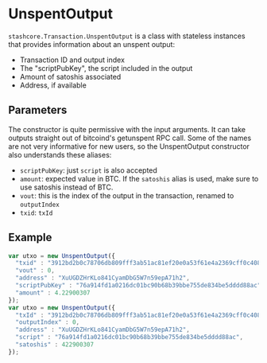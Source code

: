 # UnspentOutput
`stashcore.Transaction.UnspentOutput` is a class with stateless instances that provides information about an unspent output:
- Transaction ID and output index
- The "scriptPubKey", the script included in the output
- Amount of satoshis associated
- Address, if available

## Parameters
The constructor is quite permissive with the input arguments. It can take outputs straight out of bitcoind's getunspent RPC call. Some of the names are not very informative for new users, so the UnspentOutput constructor also understands these aliases:
- `scriptPubKey`: just `script` is also accepted
- `amount`: expected value in BTC. If the `satoshis` alias is used, make sure to use satoshis instead of BTC.
- `vout`: this is the index of the output in the transaction, renamed to `outputIndex`
- `txid`: `txId`

## Example

```javascript
var utxo = new UnspentOutput({
  "txid" : "3912bd2b0c78706db809fff3ab51ac81ef20e0a53f61e4a2369cff0c4084c55c",
  "vout" : 0,
  "address" : "XuUGDZHrKLo841CyamDbG5W7n59epA71h2",
  "scriptPubKey" : "76a914fd1a0216dc01bc90b68b39bbe755de834be5dddd88ac",
  "amount" : 4.22900307
});
var utxo = new UnspentOutput({
  "txId" : "3912bd2b0c78706db809fff3ab51ac81ef20e0a53f61e4a2369cff0c4084c55c",
  "outputIndex" : 0,
  "address" : "XuUGDZHrKLo841CyamDbG5W7n59epA71h2",
  "script" : "76a914fd1a0216dc01bc90b68b39bbe755de834be5dddd88ac",
  "satoshis" : 422900307
});
```
